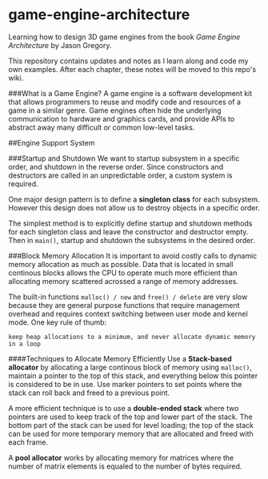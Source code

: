game-engine-architecture
========================

Learning how to design 3D game engines from the book
*Game Engine Architecture* by Jason Gregory.

This repository contains updates and notes as I learn along and
code my own examples. After each chapter, these notes will
be moved to this repo's wiki.


###What is a Game Engine?
A game engine is a software development kit that allows programmers to reuse
and modify code and resources of a game in a similar genre. Game engines often
hide the underlying communication to hardware and graphics cards, and
provide APIs to abstract away many difficult or common low-level tasks.


##Engine Support System

###Startup and Shutdown
We want to startup subsystem in a specific order, and shutdown in the reverse order.
Since constructors and destructors are called in an unpredictable order, a custom system
is required.

One major design pattern is to define a **singleton class** for each subsystem.
However this design does not allow us to destroy objects in a specific order.

The simplest method is to explicitly define startup and shutdown methods for
each singleton class and leave the constructor and destructor empty.
Then in `main()`, startup and shutdown the subsystems in the desired order.


###Block Memory Allocation
It is important to avoid costly calls to dynamic memory allocation as much as possible.
Data that is located in small continous blocks allows the CPU to operate much
more efficient than allocating memory scattered acrossed a range of memory addresses.

The built-in functions `malloc() / new` and `free() / delete` are very slow
because they are general purpose functions that require management overhead
and requires context switching between user mode and kernel mode. One key
rule of thumb:

`keep heap allocations to a minimum, and never allocate dynamic memory in a loop`

####Techniques to Allocate Memory Efficiently
Use a **Stack-based allocator** by allocating a large continous block of memory
using `malloc()`, maintain a pointer to the top of this stack, and everything
below this pointer is considered to be in use. Use marker pointers to set
points where the stack can roll back and freed to a previous point.

A more efficient technique is to use a **double-ended stack** where two pointers
are used to keep track of the top and lower part of the stack. The bottom part
of the stack can be used for level loading; the top of the stack can be
used for more temporary memory that are allocated and freed with each frame.

A **pool allocator** works by allocating memory for matrices where the number
of matrix elements is equaled to the number of bytes required.
